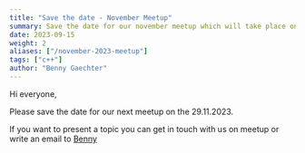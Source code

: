 ```yaml
---
title: "Save the date - November Meetup"
summary: Save the date for our november meetup which will take place on 29.11.2023
date: 2023-09-15
weight: 2
aliases: ["/november-2023-meetup"]
tags: ["c++"]
author: "Benny Gaechter"
---
```



Hi everyone,

Please save the date for our next meetup on the 29.11.2023.

If you want to present a topic you can get in touch with us on meetup or write an email to [Benny](mailto:benny+cpp_meetup@gaechter.cloud)


